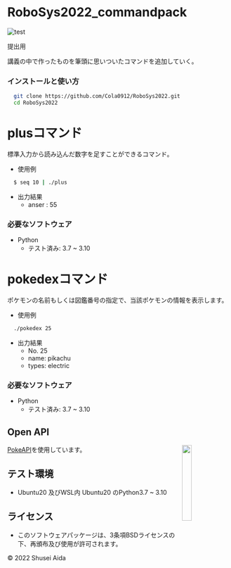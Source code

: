 # RoboSys2022_commandpack
![test](https://github.com/Cola0912/Robosys/actions/workflows/test.yml/badge.svg)

提出用

講義の中で作ったものを筆頭に思いついたコマンドを追加していく。

### インストールと使い方
```bash
  git clone https://github.com/Cola0912/RoboSys2022.git
  cd RoboSys2022
```

# plusコマンド

標準入力から読み込んだ数字を足すことができるコマンド。

* 使用例
```bash
  $ seq 10 | ./plus
```
* 出力結果
  * anser : 55

### 必要なソフトウェア
* Python
  * テスト済み: 3.7 ~ 3.10


# pokedexコマンド
  ポケモンの名前もしくは図鑑番号の指定で、当該ポケモンの情報を表示します。

* 使用例
```bash
  ./pokedex 25
```
* 出力結果
  * No. 25
  * name:    pikachu
  * types:   electric

### 必要なソフトウェア
* Python
  * テスト済み: 3.7 ~ 3.10


## Open API

<img src="https://user-images.githubusercontent.com/24237865/83422649-d1b1d980-a464-11ea-8c91-a24fdf89cd6b.png" align="right" width="21%"/>

[PokeAPI](https://pokeapi.co/)を使用しています。


## テスト環境
* Ubuntu20 及びWSL内 Ubuntu20 のPython3.7 ~ 3.10

## ライセンス
* このソフトウェアパッケージは、3条項BSDライセンスの下、再頒布及び使用が許可されます。

©︎ 2022 Shusei Aida
